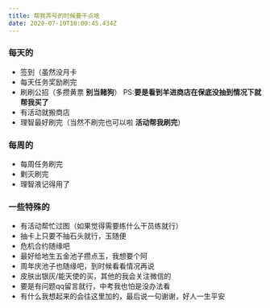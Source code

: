```yaml
---
title: 帮我弄号的时候要干点啥
date: 2020-07-10T10:00:45.434Z
---
```

### 每天的
- 签到（虽然没月卡
- 每天任务奖励刷完
- 刷刷公招（多攒黄票 **别当赌狗**）
PS:**要是看到羊进商店在保底没抽到情况下就帮我买了**
- 有活动就搬商店
- 理智最好刷完（当然不刷完也可以啦 **活动帮我刷完**）

### 每周的

- 每周任务刷完
- 剿灭刷完
- 理智液记得用了

### 一些特殊的

- 有活动帮忙过图（如果觉得需要练什么干员练就行）
- 抽卡上只要不抽石头就行，玉随便
- 危机合约随缘吧
- 最好给地生五金池子攒点玉，我想要个阿
- 周年庆池子也随缘吧，到时候看看情况再说
- 皮肤出银灰/能天使的买，其他的我会关注微信的
- 要是有问题qq留言就行，中考我也怕是没办法看
- 有什么我想起来的会往这里加的，最后说一句谢谢，好人一生平安
